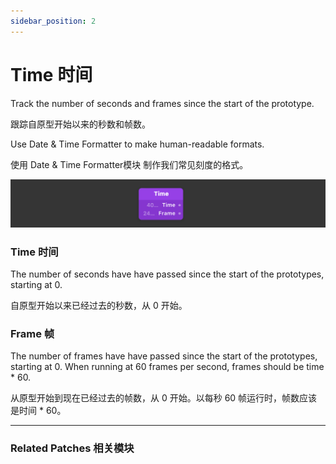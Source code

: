```yaml
---
sidebar_position: 2
---
```


# Time 时间

Track the number of seconds and frames since the start of the prototype.

跟踪自原型开始以来的秒数和帧数。

Use Date & Time Formatter to make human-readable formats.

使用 Date & Time Formatter模块 制作我们常见刻度的格式。

![Image](./../../../static/img/docs/Utility/time.png)

### Time 时间

The number of seconds have have passed since the start of the prototypes, starting at 0.

自原型开始以来已经过去的秒数，从 0 开始。

### Frame 帧

The number of frames have have passed since the start of the prototypes, starting at 0. When running at 60 frames per second, frames should be time * 60.

从原型开始到现在已经过去的帧数，从 0 开始。以每秒 60 帧运行时，帧数应该是时间 * 60。

------

### Related Patches 相关模块

